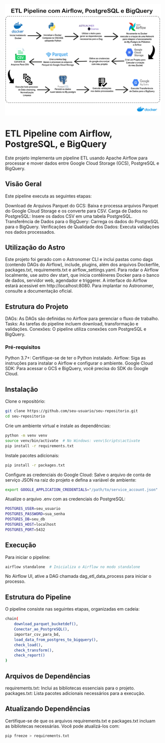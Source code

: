 ![alt text](<include/image/ETL Pipeline com Airflow, PostgreSQL, e BigQuery.jpg>)
#  ETL Pipeline com Airflow, PostgreSQL, e BigQuery

Este projeto implementa um pipeline ETL usando Apache Airflow para processar e mover dados entre Google Cloud Storage (GCS), PostgreSQL e BigQuery.

## Visão Geral
Este pipeline executa as seguintes etapas:

Download de Arquivos Parquet do GCS: Baixa e processa arquivos Parquet do Google Cloud Storage e os converte para CSV.
Carga de Dados no PostgreSQL: Insere os dados CSV em uma tabela PostgreSQL.
Transferência de Dados para o BigQuery: Carrega os dados do PostgreSQL para o BigQuery.
Verificações de Qualidade dos Dados: Executa validações nos dados processados.

## Utilização do Astro
Este projeto foi gerado com o Astronomer CLI e inclui pastas como dags (contendo DAGs do Airflow), include, plugins, 
além dos arquivos Dockerfile, packages.txt, requirements.txt e airflow_settings.yaml. Para rodar o Airflow localmente,
use astro dev start, que inicia contêineres Docker para o banco de dados, servidor web, agendador e triggerer. 
A interface do Airflow estará acessível em http://localhost:8080. Para implantar no Astronomer, consulte a documentação oficial.

## Estrutura do Projeto

DAGs: As DAGs são definidas no Airflow para gerenciar o fluxo de trabalho.
Tasks: As tarefas do pipeline incluem download, transformação e validações.
Conexões: O pipeline utiliza conexões com PostgreSQL e BigQuery.

### Pré-requisitos
Python 3.7+: Certifique-se de ter o Python instalado.
Airflow: Siga as instruções para instalar o Airflow e configurar o ambiente.
Google Cloud SDK: Para acessar o GCS e BigQuery, você precisa do SDK do Google Cloud.

## Instalação

Clone o repositório:
```bash
git clone https://github.com/seu-usuario/seu-repositorio.git
cd seu-repositorio
```
Crie um ambiente virtual e instale as dependências:
```bash
python -m venv venv
source venv/bin/activate  # No Windows: venv\Scripts\activate
pip install -r requirements.txt

```
Instale pacotes adicionais:
```bash
pip install -r packages.txt

```
Configure as credenciais do Google Cloud:
Salve o arquivo de conta de serviço JSON na raiz do projeto e defina a variável de ambiente:
```bash
export GOOGLE_APPLICATION_CREDENTIALS="/path/to/service_account.json"
```
Atualize o arquivo .env com as credenciais do PostgreSQL:

```bash
POSTGRES_USER=seu_usuario
POSTGRES_PASSWORD=sua_senha
POSTGRES_DB=seu_db
POSTGRES_HOST=localhost
POSTGRES_PORT=5432

```
## Execução
Para iniciar o pipeline:
```bash
airflow standalone  # Inicializa o Airflow no modo standalone
```
No Airflow UI, ative a DAG chamada dag_etl_data_process para iniciar o processo.

## Estrutura do Pipeline
O pipeline consiste nas seguintes etapas, organizadas em cadeia:
```bash
chain(
    download_parquet_bucketdef(),
    Conectar_ao_PostgreSQL(),
    importar_csv_para_bd,
    load_data_from_postgres_to_bigquery(),
    check_load(),
    check_transform(),
    check_report()
)

```
## Arquivos de Dependências

requirements.txt: Inclui as bibliotecas essenciais para o projeto.
packages.txt: Lista pacotes adicionais necessários para a execução.

## Atualizando Dependências

Certifique-se de que os arquivos requirements.txt e packages.txt incluam as bibliotecas necessárias. Você pode atualizá-los com:
```bash
pip freeze > requirements.txt

```



